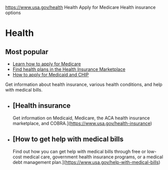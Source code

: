 

https://www.usa.gov/health
Health
Apply for Medicare
Health insurance options

Health
======

Most popular
------------

* [Learn how to apply for Medicare](https://www.usa.gov/medicare)
* [Find health plans in the Health Insurance Marketplace](https://www.usa.gov/health-insurance-marketplace)
* [How to apply for Medicaid and CHIP](https://www.usa.gov/medicaid-chip-insurance)

Get information about health insurance, various health conditions, and help with medical bills.

* [Health insurance
  ----------------

  Get information on Medicaid, Medicare, the ACA health insurance marketplace, and COBRA.](https://www.usa.gov/health-insurance)
* [How to get help with medical bills
  ----------------------------------

  Find out how you can get help with medical bills through free or low-cost medical care, government health insurance programs, or a medical debt management plan.](https://www.usa.gov/help-with-medical-bills)
